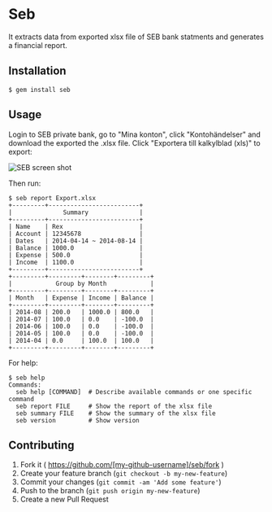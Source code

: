 # Seb

It extracts data from exported xlsx file of SEB bank statments and generates a financial report.

## Installation

    $ gem install seb

## Usage

Login to SEB private bank, go to "Mina konton", click "Kontohändelser" and download the exported the .xlsx file.
Click "Exportera till kalkylblad (xls)" to export:

![SEB screen shot](https://api0-ams1.monosnap.com/static/IutKg0hszJuCy6SF9pqneLYrP0pHAD.png)

Then run:

    $ seb report Export.xlsx
    +---------+-------------------------+
    |              Summary              |
    +---------+-------------------------+
    | Name    | Rex                     |
    | Account | 12345678                |
    | Dates   | 2014-04-14 ~ 2014-08-14 |
    | Balance | 1000.0                  |
    | Expense | 500.0                   |
    | Income  | 1100.0                  |
    +---------+-------------------------+
    +---------+---------+--------+---------+
    |            Group by Month            |
    +---------+---------+--------+---------+
    | Month   | Expense | Income | Balance |
    +---------+---------+--------+---------+
    | 2014-08 | 200.0   | 1000.0 | 800.0   |
    | 2014-07 | 100.0   | 0.0    | -100.0  |
    | 2014-06 | 100.0   | 0.0    | -100.0  |
    | 2014-05 | 100.0   | 0.0    | -100.0  |
    | 2014-04 | 0.0     | 100.0  | 100.0   |
    +---------+---------+--------+---------+

For help:

    $ seb help
    Commands:
      seb help [COMMAND]  # Describe available commands or one specific command
      seb report FILE     # Show the report of the xlsx file
      seb summary FILE    # Show the summary of the xlsx file
      seb version         # Show version

## Contributing

1. Fork it ( https://github.com/[my-github-username]/seb/fork )
2. Create your feature branch (`git checkout -b my-new-feature`)
3. Commit your changes (`git commit -am 'Add some feature'`)
4. Push to the branch (`git push origin my-new-feature`)
5. Create a new Pull Request
